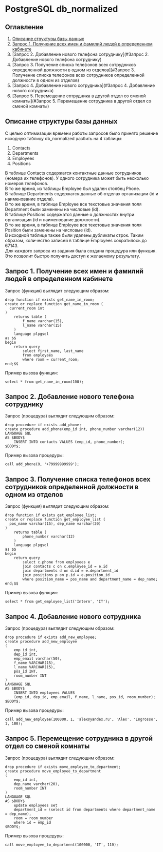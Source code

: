 # PostgreSQL db_normalized
## Оглавление
1. [Описание структуры базы данных](#описание-структуры-базы-данных)
2. [Запрос 1. Получение всех имен и фамилий людей в определенном кабинете](#запрос-1-Получение-всех-имен-и-фамилий-людей-в-определенном-кабинете)
3. [Запрос 2. Добавление нового телефона сотруднику](#Запрос 2. Добавление нового телефона сотруднику)
4. [Запрос 3. Получение списка телефонов всех сотрудников определенной должности в одном из отделов](#Запрос 3. Получение списка телефонов всех сотрудников определенной должности в одном из отделов)
5. [Запрос 4. Добавление нового сотрудника](#Запрос 4. Добавление нового сотрудника)
6. [Запрос 5. Перемещение сотрудника в другой отдел со сменой комнаты](#Запрос 5. Перемещение сотрудника в другой отдел со сменой комнаты)
## Описание структуры базы данных
С целью оптимизации времени работы запросов было принято решение исходную таблицу db_normalized разбить на 4 таблицы:
1. Contacts
2. Departments
3. Employees
4. Positions

В таблице Contacts содержатся контактные данные сотрудников (номера их телефонов). У одного сотрудника может быть несколько номеров телефонов.</br>
В то же время, из таблицы Employee был удален столбец Phone.</br>
В таблице Departments содержатся данные об отделах организации (id и наименование отдела).</br>
В то же время, в таблице Employee все текстовые значения поля Department были заменены на числовые (id).</br>
В таблице Positions содержатся данные о должностях внутри организации (id и наименование должности).</br>
В то же время, в таблице Employee все текстовые значения поля Position были заменены на числовые (id).</br>
В исходной таблице также были удалены дубликаты строк. Таким образом, количество записей в таблице Employees сократилось до 67143.</br>
Для каждого запроса из задания была создана процедура или функция. Это позволит быстро получить доступ к желаемому результату.

## Запрос 1. Получение всех имен и фамилий людей в определенном кабинете
Запрос (функция) выглядит следующим образом:
```
drop function if exists get_name_in_room;
create or replace function get_name_in_room (
  current_room int
) 
	returns table (
		f_name varchar(15),
		l_name varchar(15)
	) 
	language plpgsql
as $$
begin
	return query 
		select first_name, last_name
		from employees
		where room = current_room;
end;$$
```
Пример вызова функции:
```
select * from get_name_in_room(100);
```

## Запрос 2. Добавление нового телефона сотруднику
Запрос (процедура) выглядит следующим образом:
```
drop procedure if exists add_phone;
create procedure add_phone(emp_id int, phone_number varchar(12))
LANGUAGE SQL
AS $BODY$
    INSERT INTO contacts VALUES (emp_id, phone_number);
$BODY$;
```
Пример вызова процедуры:
```
call add_phone(0, '+79999999999');
```
## Запрос 3. Получение списка телефонов всех сотрудников определенной должности в одном из отделов
Запрос (функция) выглядит следующим образом:
```
drop function if exists get_employee_list;
create or replace function get_employee_list (
  pos_name varchar(15), dep_name varchar(20)
) 
	returns table (
		phone_number varchar(12)
	) 
	language plpgsql
as $$
begin
	return query 
		select c.phone from employees e 
		join contacts c on c.employee_id = e.id
		join departments d on d.id = e.department_id
		join positions p on p.id = e.position_id
		where position_name = pos_name and department_name = dep_name;
end;$$
```
Пример вызова функции:
```
select * from get_employee_list('Intern', 'IT');
```
## Запрос 4. Добавление нового сотрудника
Запрос (процедура) выглядит следующим образом:
```
drop procedure if exists add_new_employee;
create procedure add_new_employee
(
	emp_id int, 
	dep_id int,
	emp_email varchar(50),
	f_name VARCHAR(15),
	l_name VARCHAR(15),
	pos_id INT,
	room_number INT
)
LANGUAGE SQL
AS $BODY$
    INSERT INTO employees VALUES
	(emp_id, dep_id, emp_email, f_name, l_name, pos_id, room_number);
$BODY$;
```
Пример вызова процедуры:
```
call add_new_employee(100000, 1, 'alex@yandex.ru', 'Alex', 'Ingrosso', 1, 100);
```
## Запрос 5. Перемещение сотрудника в другой отдел со сменой комнаты
Запрос (процедура) выглядит следующим образом:
```
drop procedure if exists move_employee_to_department;
create procedure move_employee_to_department
(
	emp_id int, 
	dep_name varchar(20),
	room_number INT
)
LANGUAGE SQL
AS $BODY$
    update employees set 
	department_id = (select id from departments where department_name = dep_name), 
	room = room_number
	where id = emp_id
$BODY$;
```
Пример вызова процедуры:
```
call move_employee_to_department(100000, 'IT', 110);
```
